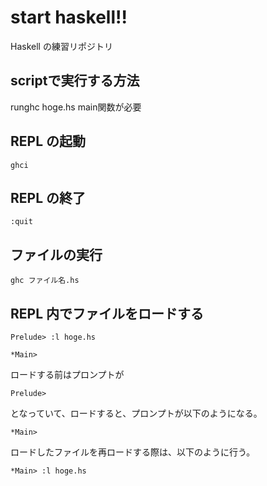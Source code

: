 # start haskell!!

Haskell の練習リポジトリ

## scriptで実行する方法
runghc hoge.hs
main関数が必要

## REPL の起動

`ghci`

## REPL の終了

`:quit`

## ファイルの実行

`ghc ファイル名.hs`

## REPL 内でファイルをロードする

`Prelude> :l hoge.hs`

`*Main>`

ロードする前はプロンプトが

`Prelude>`

となっていて、ロードすると、プロンプトが以下のようになる。

`*Main>`

ロードしたファイルを再ロードする際は、以下のように行う。

`*Main> :l hoge.hs`
